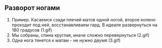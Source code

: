 ## Разворот ногами

1. Пример. Касаемся сзади плечей матов одной ногой, второе колено проходит под ней, восстанавливаем гард. В идеале развернуться на 180 градусов (1.gif)
2. Мы собраны, спина круглая, иначе сложно перевернуться (2.gif)
3. Одна нога тянется к матам - не нужно двумя (3.gif)
